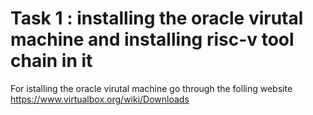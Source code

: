 # Task 1 : installing the oracle virutal machine and installing risc-v tool chain in it
For istalling the oracle virutal machine go through the folling website 
https://www.virtualbox.org/wiki/Downloads


